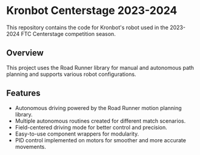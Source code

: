 # Kronbot Centerstage 2023-2024
This repository contains the code for Kronbot's robot used in the 2023-2024 FTC Centerstage competition season.

## Overview
This project uses the Road Runner library for manual and autonomous path planning and supports various robot configurations.

## Features
* Autonomous driving powered by the Road Runner motion planning library.
* Multiple autonomous routines created for different match scenarios.
* Field-centered driving mode for better control and precision.
* Easy-to-use component wrappers for modularity.
* PID control implemented on motors for smoother and more accurate movements.
